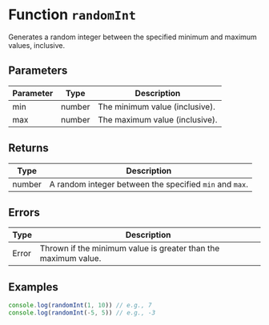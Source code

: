 # Function `randomInt`

Generates a random integer between the specified minimum and maximum values, inclusive.

## Parameters

| Parameter | Type   | Description                    |
| --------- | ------ | ------------------------------ |
| min       | number | The minimum value (inclusive). |
| max       | number | The maximum value (inclusive). |

## Returns

| Type   | Description                                             |
| ------ | ------------------------------------------------------- |
| number | A random integer between the specified `min` and `max`. |

## Errors

| Type  | Description                                                    |
| ----- | -------------------------------------------------------------- |
| Error | Thrown if the minimum value is greater than the maximum value. |

## Examples

```typescript
console.log(randomInt(1, 10)) // e.g., 7
console.log(randomInt(-5, 5)) // e.g., -3
```
